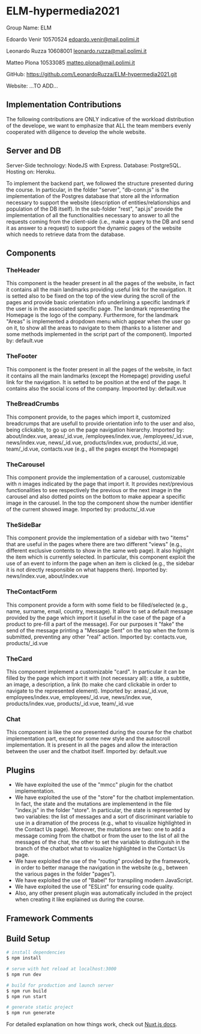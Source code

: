 # ELM-hypermedia2021
Group Name: ELM

Edoardo Venir 10570524 edoardo.venir@mail.polimi.it

Leonardo Ruzza 10608001 leonardo.ruzza@mail.polimi.it

Matteo Plona 10533085 matteo.plona@mail.polimi.it

GitHub: https://github.com/LeonardoRuzza/ELM-hypermedia2021.git

Website: ...TO ADD...

## Implementation Contributions
The following contributions are ONLY indicative of the workload distribution of the develope, we want to emphasize that ALL the team members evenly cooperated with diligence to develop the whole website. 



## Server and DB
Server-Side technology: NodeJS with Express.
Database: PostgreSQL.
Hosting on: Heroku.

To implement the backend part, we followed the structure presented during the course. In particular, in the folder "server", "db-conn.js" is the implementation of the Postgres database that store all the information necessary to support the website (description of entities/relationships and population of the DB itself). In the sub-folder "rest", "api.js" provide the implementation of all the functionalities necessary to answer to all the requests coming from the client-side (i.e., make a query to the DB and send it as answer to a request) to support the dynamic pages of the website which needs to retrieve data from the database.

## Components

### TheHeader
This component is the header present in all the pages of the website, in fact it contains all the main landmarks providing useful link for the navigation. It is setted also to be fixed on the top of the view during the scroll of the pages and provide basic orientation info underlining a specific landmark if the user is in the associated specific page. The landmark representing the Homepage is the logo of the company. Furthermore, for the landmark "Areas" is implemented a dropdown menu which appear when the user go on it, to show all the areas to navigate to them (thanks to a listener and some methods implemented in the script part of the component).
Imported by: default.vue

### TheFooter
This component is the footer present in all the pages of the website, in fact  it contains all the main landmarks (except the Homepage) providing useful link for the navigation. It is setted to be position at the end of the page. It contains also the social icons of the company.
Impoorted by: default.vue

### TheBreadCrumbs
This component provide, to the pages which import it, customized breadcrumps that are usefull to provide orientation info to the user and also, being clickable, to go up on the page navigation hierarchy. 
Imported by: about/index.vue, areas/_id.vue, /employees/index.vue, /employees/_id.vue, news/index.vue, news/_id.vue, products/index.vue, products/_id.vue, team/_id.vue, contacts.vue (e.g., all the pages except the Homepage)

### TheCarousel
This component provide the implementation of a carousel, customizable with n images indicated by the page that import it. It provides next/previous functionalities to see respectively the previous or the next image in the carousel and also dotted points on the bottom to make appear a specific image in the carousel. In the top the component show the number identifier of the current showed image.
Imported by: products/_id.vue

### TheSideBar
This component provide the implementation of a sidebar with two "items" that are useful in the pages where there are two different "views" (e.g., different exclusive contents to show in the same web page). It also highlight the item which is currently selected. In particular, this component exploit the use of an event to inform the page when an item is clicked (e.g., the sidebar it is not directly responsible on what happens then).
Imported by: news/index.vue, about/index.vue

### TheContactForm
This component provide a form with some field to be filled/selected (e.g., name, surname, email, country, message). It allow to set a default message provided by the page which import it (useful in the case of the page of a product to pre-fill a part of the message). For our purposes it "fake" the send of the message printing a "Message Sent" on the top when the form is submitted, preventing any other "real" action.
Imported by: contacts.vue, products/_id.vue

### TheCard
This component implement a customizable "card". In particular it can be filled by the page which import it with (not necessary all): a title, a subtitle, an image, a description, a link (to make che card clickable in order to navigate to the represented element). 
Imported by: areas/_id.vue, employees/index.vue, employees/_id.vue, news/index.vue, products/index.vue, products/_id.vue, team/_id.vue

### Chat
This component is like the one presented during the course for the chatbot implementation part, except for some new style and the autoscroll implementation. It is present in all the pages and allow the interaction between the user and the chatbot itself.
Imported by: default.vue

## Plugins
* We have exploited the use of the "mmcc" plugin for the chatbot implementation. 
* We have exploited the use of the "store" for the chatbot implementation. In fact, the state and the mutations are implementend in the file "index.js" in the folder "store". In particular, the state is represented by two variables: the list of messages and a sort of discriminant variable to use in a diramation of the process (e.g., what to visualize highlighted in the Contact Us page). Moreover, the mutations are two: one to add a message coming from the chatbot or from the user to the list of all the messages of the chat, the other to set the variable to distinguish in the branch of the chatbot what to visualize highlighted in the Contact Us page.  
* We have exploited the use of the "routing" provided by the framework, in order to better manage the navigation in the website (e.g., between the various pages in the folder "pages").
* We have exploited the use of "Babel" for transpiling modern JavaScript.
* We have exploited the use of "ESLint" for ensuring code quality.
* Also, any other present plugin was automatically included in the project when creating it like explained us during the course.


## Framework Comments


## Build Setup

```bash
# install dependencies
$ npm install

# serve with hot reload at localhost:3000
$ npm run dev

# build for production and launch server
$ npm run build
$ npm run start

# generate static project
$ npm run generate
```

For detailed explanation on how things work, check out [Nuxt.js docs](https://nuxtjs.org).
